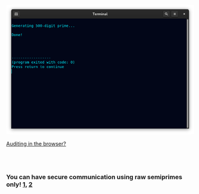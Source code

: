 <!--
Generates prime checked with p<65,536 (50 to 50k digits long.)
-->



<p align="center">
  <img src="https://raw.githubusercontent.com/compromise-evident/ProximitySieve/main/Other/Terminal_7408ba71caa9d51e67d4b875ce253cdb6ca1cda1d39a58d0a0a4cd34599f0921.png">
</p>

[Auditing in the browser?](https://coliru.stacked-crooked.com/a/68bea8980798d4cd)

<br>
<br>

### You can have secure communication using raw semiprimes only! [1](https://twitter.com/redNVR/status/1715952926626103454), [2](https://github.com/compromise-evident/WhatNot/blob/main/Primality-adjusting%20branded%20strings.pdf)
